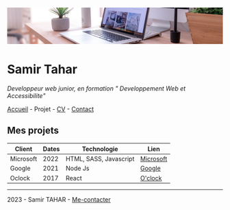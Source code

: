 ![image projet](img/desk-banner.jpg)

# Samir Tahar

*Developpeur web junior, en formation " Developpement Web et Accessibilite"*

 [Accueil](README.md) - Projet - [CV](cv.md) - [Contact](contact.md)

## Mes projets

Client | Dates | Technologie | Lien
| --- | --- | --- | ---
Microsoft | 2022 | HTML, SASS, Javascript | [Microsoft](#Microsoft)
Google | 2021 | Node Js | [Google](#Google)
Oclock | 2017 | React | [O'clock](#O'clock)
---
2023 - Samir TAHAR - [Me-contacter](contact.md)


